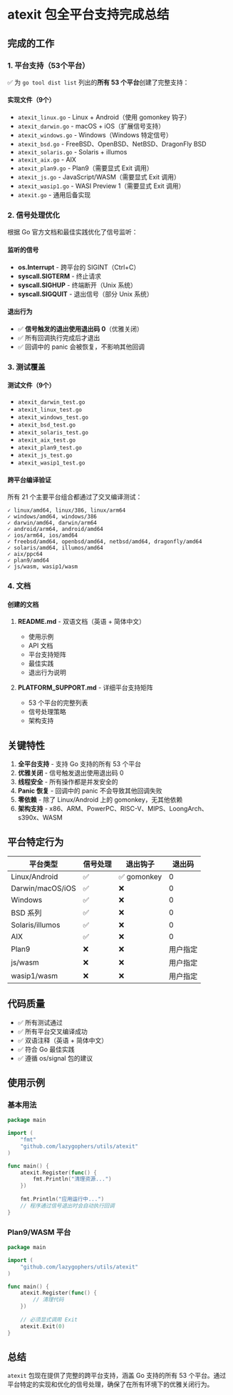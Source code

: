 # atexit 包全平台支持完成总结

## 完成的工作

### 1. 平台支持（53个平台）

✅ 为 `go tool dist list` 列出的**所有 53 个平台**创建了完整支持：

#### 实现文件（9个）
- `atexit_linux.go` - Linux + Android（使用 gomonkey 钩子）
- `atexit_darwin.go` - macOS + iOS（扩展信号支持）
- `atexit_windows.go` - Windows（Windows 特定信号）
- `atexit_bsd.go` - FreeBSD、OpenBSD、NetBSD、DragonFly BSD
- `atexit_solaris.go` - Solaris + illumos
- `atexit_aix.go` - AIX
- `atexit_plan9.go` - Plan9（需要显式 Exit 调用）
- `atexit_js.go` - JavaScript/WASM（需要显式 Exit 调用）
- `atexit_wasip1.go` - WASI Preview 1（需要显式 Exit 调用）
- `atexit.go` - 通用后备实现

### 2. 信号处理优化

根据 Go 官方文档和最佳实践优化了信号监听：

#### 监听的信号
- **os.Interrupt** - 跨平台的 SIGINT（Ctrl+C）
- **syscall.SIGTERM** - 终止请求
- **syscall.SIGHUP** - 终端断开（Unix 系统）
- **syscall.SIGQUIT** - 退出信号（部分 Unix 系统）

#### 退出行为
- ✅ **信号触发的退出使用退出码 0**（优雅关闭）
- ✅ 所有回调执行完成后才退出
- ✅ 回调中的 panic 会被恢复，不影响其他回调

### 3. 测试覆盖

#### 测试文件（9个）
- `atexit_darwin_test.go`
- `atexit_linux_test.go`
- `atexit_windows_test.go`
- `atexit_bsd_test.go`
- `atexit_solaris_test.go`
- `atexit_aix_test.go`
- `atexit_plan9_test.go`
- `atexit_js_test.go`
- `atexit_wasip1_test.go`

#### 跨平台编译验证
所有 21 个主要平台组合都通过了交叉编译测试：
```
✓ linux/amd64, linux/386, linux/arm64
✓ windows/amd64, windows/386
✓ darwin/amd64, darwin/arm64
✓ android/arm64, android/amd64
✓ ios/arm64, ios/amd64
✓ freebsd/amd64, openbsd/amd64, netbsd/amd64, dragonfly/amd64
✓ solaris/amd64, illumos/amd64
✓ aix/ppc64
✓ plan9/amd64
✓ js/wasm, wasip1/wasm
```

### 4. 文档

#### 创建的文档
1. **README.md** - 双语文档（英语 + 简体中文）
   - 使用示例
   - API 文档
   - 平台支持矩阵
   - 最佳实践
   - 退出行为说明

2. **PLATFORM_SUPPORT.md** - 详细平台支持矩阵
   - 53 个平台的完整列表
   - 信号处理策略
   - 架构支持

## 关键特性

1. **全平台支持** - 支持 Go 支持的所有 53 个平台
2. **优雅关闭** - 信号触发退出使用退出码 0
3. **线程安全** - 所有操作都是并发安全的
4. **Panic 恢复** - 回调中的 panic 不会导致其他回调失败
5. **零依赖** - 除了 Linux/Android 上的 gomonkey，无其他依赖
6. **架构支持** - x86、ARM、PowerPC、RISC-V、MIPS、LoongArch、s390x、WASM

## 平台特定行为

| 平台类型 | 信号处理 | 退出钩子 | 退出码 |
|---------|---------|---------|--------|
| Linux/Android | ✅ | ✅ gomonkey | 0 |
| Darwin/macOS/iOS | ✅ | ❌ | 0 |
| Windows | ✅ | ❌ | 0 |
| BSD 系列 | ✅ | ❌ | 0 |
| Solaris/illumos | ✅ | ❌ | 0 |
| AIX | ✅ | ❌ | 0 |
| Plan9 | ❌ | ❌ | 用户指定 |
| js/wasm | ❌ | ❌ | 用户指定 |
| wasip1/wasm | ❌ | ❌ | 用户指定 |

## 代码质量

- ✅ 所有测试通过
- ✅ 所有平台交叉编译成功
- ✅ 双语注释（英语 + 简体中文）
- ✅ 符合 Go 最佳实践
- ✅ 遵循 os/signal 包的建议

## 使用示例

### 基本用法
```go
package main

import (
    "fmt"
    "github.com/lazygophers/utils/atexit"
)

func main() {
    atexit.Register(func() {
        fmt.Println("清理资源...")
    })
    
    fmt.Println("应用运行中...")
    // 程序通过信号退出时会自动执行回调
}
```

### Plan9/WASM 平台
```go
package main

import (
    "github.com/lazygophers/utils/atexit"
)

func main() {
    atexit.Register(func() {
        // 清理代码
    })
    
    // 必须显式调用 Exit
    atexit.Exit(0)
}
```

## 总结

`atexit` 包现在提供了完整的跨平台支持，涵盖 Go 支持的所有 53 个平台。通过平台特定的实现和优化的信号处理，确保了在所有环境下的优雅关闭行为。
